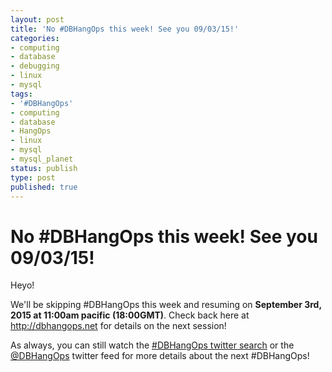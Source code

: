 ```yaml
---
layout: post
title: 'No #DBHangOps this week! See you 09/03/15!'
categories:
- computing
- database
- debugging
- linux
- mysql
tags:
- '#DBHangOps'
- computing
- database
- HangOps
- linux
- mysql
- mysql_planet
status: publish
type: post
published: true
---
```

No \#DBHangOps this week! See you 09/03/15!
===========================================

Heyo!

We'll be skipping \#DBHangOps this week and resuming on **September 3rd, 2015 at 11:00am pacific (18:00GMT)**.  Check back here at http://dbhangops.net for details on the next session!

As always, you can still watch the [\#DBHangOps twitter search](https://twitter.com/search/realtime?q=%23DBHangOps) or the [@DBHangOps](https://twitter.com/dbhangops) twitter feed for more details about the next \#DBHangOps!

